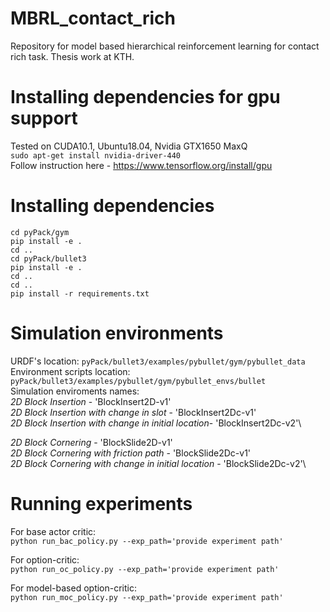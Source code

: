# MBRL_contact_rich
Repository for model based hierarchical reinforcement learning for contact rich task. Thesis work at KTH.

# Installing dependencies for gpu support 
Tested on CUDA10.1, Ubuntu18.04, Nvidia GTX1650 MaxQ \
`sudo apt-get install nvidia-driver-440` \
Follow instruction here - https://www.tensorflow.org/install/gpu


# Installing dependencies 
`cd pyPack/gym`\
`pip install -e .`\
`cd ..`\
`cd pyPack/bullet3`\
`pip install -e .`\
`cd ..`\
`cd ..`\
`pip install -r requirements.txt`

# Simulation environments
URDF's location: `pyPack/bullet3/examples/pybullet/gym/pybullet_data`\
Environment scripts location: `pyPack/bullet3/examples/pybullet/gym/pybullet_envs/bullet`\
Simulation enviroments names:\
*2D Block Insertion* - 'BlockInsert2D-v1'\
*2D Block Insertion with change in slot* - 'BlockInsert2Dc-v1'\
*2D Block Insertion with change in initial location*- 'BlockInsert2Dc-v2'\

*2D Block Cornering* - 'BlockSlide2D-v1'\
*2D Block Cornering with friction path* - 'BlockSlide2Dc-v1'\
*2D Block Cornering with change in initial location* - 'BlockSlide2Dc-v2'\


# Running experiments
For base actor critic:\
`python run_bac_policy.py --exp_path='provide experiment path'`

For option-critic:\
`python run_oc_policy.py --exp_path='provide experiment path'`

For model-based option-critic: \
`python run_moc_policy.py --exp_path='provide experiment path'`





